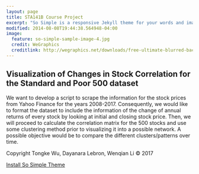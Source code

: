 ```yaml
---
layout: page
title: STA141B Course Project
excerpt: "So Simple is a responsive Jekyll theme for your words and images."
modified: 2014-08-08T19:44:38.564948-04:00
image:
  feature: so-simple-sample-image-4.jpg
  credit: WeGraphics
  creditlink: http://wegraphics.net/downloads/free-ultimate-blurred-background-pack/
---
```


## Visualization of Changes in Stock Correlation for the Standard and Poor 500 dataset
We want to develop a script to scrape the information for the stock prices from Yahoo Finance for the years 2008-2017.
Consequently, we would like to format the dataset to include the information of the change of annual returns of every stock 
by looking at initial and closing stock price. Then, we will proceed to calculate the correlation matrix for the 500 stocks and use some clustering method prior to visualizing it into a possible network. A possible objective would be to compare the different clusters/patterns over time. 

Copyright Tongke Wu, Dayanara Lebron, Wenqian Li &copy; 2017

<a markdown="0" href="{{ site.url }}/theme-setup" class="btn">Install So Simple Theme</a>

[^1]: Example: *domain.com/category-name/post-title*

